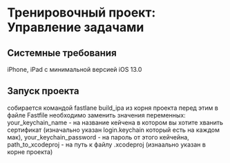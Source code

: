 #  Тренировочный проект: Управление задачами

##  Системные требования

iPhone, iPad c минимальной версией iOS 13.0

##  Запуск проекта

собирается командой fastlane build_ipa из корня проекта
перед этим в файле Fastfile необходимо заменить значения переменных:
 your_keychain_name - на название кейчена в котором вы хотите хванить сертификат (изначально указан login.keychain который есть на каждом мак),
 your_keychain_password - на пароль от этого кейчейна,
 path_to_xcodeproj - на путь к файлу .xcodeproj (изнаально указан в корне проекта)
